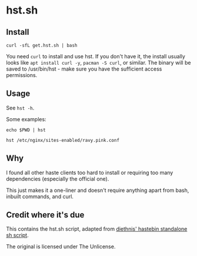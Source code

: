 # hst.sh

## Install

`curl -sfL get.hst.sh | bash`

You need `curl` to install and use hst. If you don't have it, the install usually looks like `apt install curl -y`, `pacman -S curl`, or similar. The binary will be saved to /usr/bin/hst - make sure you have the sufficient access permissions.

## Usage

See `hst -h`.

Some examples: 

`echo $PWD | hst`

`hst /etc/nginx/sites-enabled/ravy.pink.conf`

## Why

I found all other haste clients too hard to install or requiring too many dependencies (especially the official one).

This just makes it a one-liner and doesn't require anything apart from bash, inbuilt commands, and curl.

## Credit where it's due

This contains the hst.sh script, adapted from [diethnis' hastebin standalone sh script](https://github.com/diethnis/standalones).

The original is licensed under The Unlicense.

